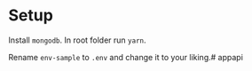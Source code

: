 # Setup

Install `mongodb`. In root folder run `yarn`.

Rename `env-sample` to `.env` and change it to your liking.# appapi
